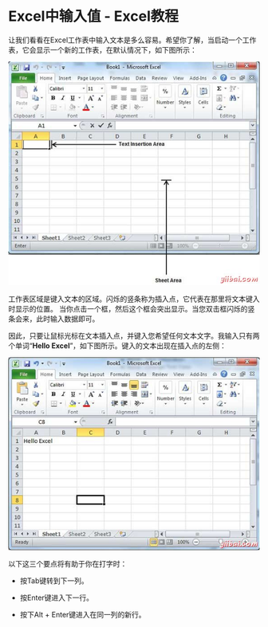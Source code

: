 # Excel中输入值 - Excel教程

让我们看看在Excel工作表中输入文本是多么容易。希望你了解，当启动一个工作表，它会显示一个新的工作表，在默认情况下，如下图所示：

![Enter Text](../img/0K6215A7-0.jpg)

工作表区域是键入文本的区域。闪烁的竖条称为插入点，它代表在那里将文本键入时显示的位置。 当你点击一个框，然后这个框会突出显示。当您双击框闪烁的竖条会来，此时输入数据即可。

因此，只要让鼠标光标在文本插入点，并键入您希望任何文本文字。我输入只有两个单词“**Hello Excel**”，如下图所示。键入的文本出现在插入点的左侧：

![Hello Excel](../img/0K62114F-1.jpg)

以下这三个要点将有助于你在打字时：

*   按Tab键转到下一列。

*   按Enter键进入下一行。

*   按下Alt + Enter键进入在同一列的新行。

